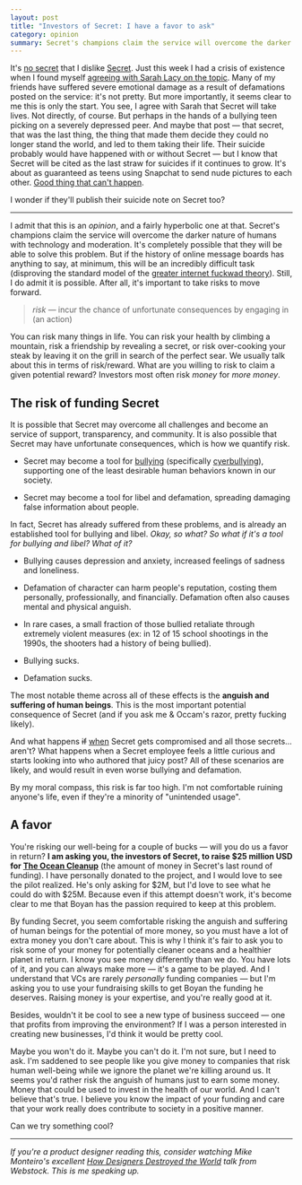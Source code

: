 ```yaml
---
layout: post
title: "Investors of Secret: I have a favor to ask"
category: opinion
summary: Secret's champions claim the service will overcome the darker side of human behavior and won't become a tool for bullying and defamation. I'm not so sure, so I have a favor to ask.
---
```


It's [no secret](https://twitter.com/kneath/status/496337719555940352) that I dislike [Secret](https://www.secret.ly/). Just this week I had a crisis of existence when I found myself [agreeing with Sarah Lacy on the topic](http://pando.com/2014/07/31/investors-have-to-stop-trying-to-justify-the-lies-and-libel-of-secret/). Many of my friends have suffered severe emotional damage as a result of defamations posted on the service: it's not pretty. But more importantly, it seems clear to me this is only the start. You see, I agree with Sarah that Secret will take lives. Not directly, of course. But perhaps in the hands of a bullying teen picking on a severely depressed peer. And maybe that post — that secret, that was the last thing, the thing that made them decide they could no longer stand the world, and led to them taking their life. Their suicide probably would have happened with or without Secret — but I know that Secret will be cited as the last straw for suicides if it continues to grow. It's about as guaranteed as teens using Snapchat to send nude pictures to each other. [Good thing that can't happen](http://nypost.com/2014/06/29/teen-sues-boy-over-nude-snapchat-spread-on-social-media/).

I wonder if they'll publish their suicide note on Secret too?

* * * *

I admit that this is an *opinion*, and a fairly hyperbolic one at that. Secret's champions claim the service will overcome the darker nature of humans with technology and moderation. It's completely possible that they will be able to solve this problem. But if the history of online message boards has anything to say, at minimum, this will be an incredibly difficult task (disproving the standard model of the [greater internet fuckwad theory](http://www.penny-arcade.com/comic/2004/03/19)). Still, I do admit it is possible. After all, it's important to take risks to move forward.

> *risk* — incur the chance of unfortunate consequences by engaging in (an action)

You can risk many things in life. You can risk your health by climbing a mountain, risk a friendship by revealing a secret, or risk over-cooking your steak by leaving it on the grill in search of the perfect sear. We usually talk about this in terms of risk/reward. What are you willing to risk to claim a given potential reward? Investors most often risk *money* for *more money*.

## The risk of funding Secret

It is possible that Secret may overcome all challenges and become an service of support, transparency, and community. It is also possible that Secret may have unfortunate consequences, which is how we quantify risk.

* Secret may become a tool for [bullying](http://www.stopbullying.gov/) (specifically [cyerbullying](http://www.stopbullying.gov/cyberbullying/index.html)), supporting one of the least desirable human behaviors known in our society.

* Secret may become a tool for libel and defamation, spreading damaging false information about people.

In fact, Secret has already suffered from these problems, and is already an established tool for bullying and libel. *Okay, so what? So what if it's a tool for bullying and libel? What of it?*

* Bullying causes depression and anxiety, increased feelings of sadness and loneliness.

* Defamation of character can harm people's reputation, costing them personally, professionally, and financially. Defamation often also causes mental and physical anguish.

* In rare cases, a small fraction of those bullied retaliate through extremely violent measures (ex: in 12 of 15 school shootings in the 1990s, the shooters had a history of being bullied).

* Bullying sucks.

* Defamation sucks.

The most notable theme across all of these effects is the **anguish and suffering of human beings**. This is the most important potential consequence of Secret (and if you ask me & Occam's razor, pretty fucking likely).

And what happens <del>if</del> <ins>when</ins> Secret gets compromised and all those secrets… aren't? What happens when a Secret employee feels a little curious and starts looking into who authored that juicy post? All of these scenarios are likely, and would result in even worse bullying and defamation.

By my moral compass, this risk is far too high. I'm not comfortable ruining anyone's life, even if they're a minority of "unintended usage".

## A favor

You're risking our well-being for a couple of bucks — will you do us a favor in return? **I am asking you, the investors of Secret, to raise $25 million USD for [The Ocean Cleanup](http://www.theoceancleanup.com/)** (the amount of money in Secret's last round of funding). I have personally donated to the project, and I would love to see the pilot realized. He's only asking for $2M, but I'd love to see what he could do with $25M. Because even if this attempt doesn't work, it's become clear to me that Boyan has the passion required to keep at this problem.

By funding Secret, you seem comfortable risking the anguish and suffering of human beings for the potential of more money, so you must have a lot of extra money you don't care about. This is why I think it's fair to ask you to risk some of your money for potentially cleaner oceans and a healthier planet in return. I know you see money differently than we do. You have lots of it, and you can always make more — it's a game to be played. And I understand that VCs are rarely *personally* funding companies — but I'm asking you to use your fundraising skills to get Boyan the funding he deserves. Raising money is your expertise, and you're really good at it.

Besides, wouldn't it be cool to see a new type of business succeed — one that profits from improving the environment? If I was a person interested in creating new businesses, I'd think it would be pretty cool.

Maybe you won't do it. Maybe you can't do it. I'm not sure, but I need to ask. I'm saddened to see people like you give money to companies that risk human well-being while we ignore the planet we're killing around us. It seems you'd rather risk the anguish of humans just to earn some money. Money that could be used to invest in the health of our world. And I can't believe that's true. I believe you know the impact of your funding and care that your work really does contribute to society in a positive manner.

Can we try something cool?

* * * *

*If you're a product designer reading this, consider watching Mike Monteiro's excellent [How Designers Destroyed the World](http://vimeo.com/68470326) talk from Webstock. This is me speaking up.*
